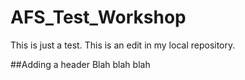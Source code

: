 # AFS_Test_Workshop
This is just a test.  This is an edit in my local repository. 

##Adding a header
Blah blah blah
